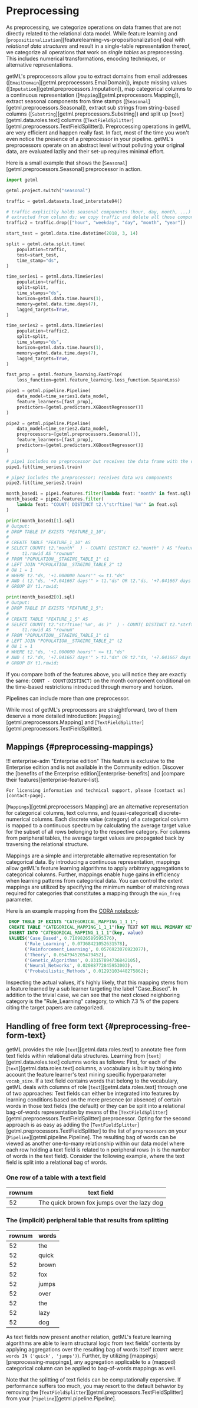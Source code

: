 # Preprocessing

As preprocessing, we categorize operations on data frames that are not directly related to the relational data model. While feature learning and [`propositionalization`][featurelearning-vs-propositionalization] deal with *relational data structures* and result in a single-table representation thereof, we categorize all operations that work on *single tables* as preprocessing. This includes numerical transformations, encoding techniques, or alternative representations.

getML's preprocessors allow you to extract domains from email addresses ([`EmailDomain`][getml.preprocessors.EmailDomain]), impute missing values ([`Imputation`][getml.preprocessors.Imputation]), map categorical columns to a continuous representation ([`Mapping`][getml.preprocessors.Mapping]), extract seasonal components from time stamps ([`Seasonal`][getml.preprocessors.Seasonal]), extract sub strings from string-based columns ([`Substring`][getml.preprocessors.Substring]) and split up [`text`][getml.data.roles.text] columns ([`TextFieldSplitter`][getml.preprocessors.TextFieldSplitter]). Preprocessing operations in getML are very efficient and happen really fast. In fact, most of the time you won't even notice the presence of a preprocessor in your pipeline. getML's preprocessors operate on an abstract level without polluting your original data, are evaluated lazily and their set-up requires minimal effort.

Here is a small example that shows the [`Seasonal`][getml.preprocessors.Seasonal] preprocessor in action.
```python
import getml

getml.project.switch("seasonal")

traffic = getml.datasets.load_interstate94()

# traffic explicitly holds seasonal components (hour, day, month, ...)
# extracted from column ds; we copy traffic and delete all those components
traffic2 = traffic.drop(["hour", "weekday", "day", "month", "year"])

start_test = getml.data.time.datetime(2018, 3, 14)

split = getml.data.split.time(
    population=traffic,
    test=start_test,
    time_stamp="ds",
)

time_series1 = getml.data.TimeSeries(
    population=traffic,
    split=split,
    time_stamps="ds",
    horizon=getml.data.time.hours(1),
    memory=getml.data.time.days(7),
    lagged_targets=True,
)

time_series2 = getml.data.TimeSeries(
    population=traffic2,
    split=split,
    time_stamps="ds",
    horizon=getml.data.time.hours(1),
    memory=getml.data.time.days(7),
    lagged_targets=True,
)

fast_prop = getml.feature_learning.FastProp(
    loss_function=getml.feature_learning.loss_function.SquareLoss)

pipe1 = getml.pipeline.Pipeline(
    data_model=time_series1.data_model,
    feature_learners=[fast_prop],
    predictors=[getml.predictors.XGBoostRegressor()]
)

pipe2 = getml.pipeline.Pipeline(
    data_model=time_series2.data_model,
    preprocessors=[getml.preprocessors.Seasonal()],
    feature_learners=[fast_prop],
    predictors=[getml.predictors.XGBoostRegressor()]
)

# pipe1 includes no preprocessor but receives the data frame with the components
pipe1.fit(time_series1.train)

# pipe2 includes the preprocessor; receives data w/o components
pipe2.fit(time_series2.train)

month_based1 = pipe1.features.filter(lambda feat: "month" in feat.sql)
month_based2 = pipe2.features.filter(
    lambda feat: "COUNT( DISTINCT t2.\"strftime('%m'" in feat.sql
)

print(month_based1[1].sql)
# Output:
# DROP TABLE IF EXISTS "FEATURE_1_10";
# 
# CREATE TABLE "FEATURE_1_10" AS
# SELECT COUNT( t2."month"  ) - COUNT( DISTINCT t2."month" ) AS "feature_1_10",
#     t1.rowid AS "rownum"
# FROM "POPULATION__STAGING_TABLE_1" t1
# LEFT JOIN "POPULATION__STAGING_TABLE_2" t2
# ON 1 = 1
# WHERE t2."ds, '+1.000000 hours'" <= t1."ds"
# AND ( t2."ds, '+7.041667 days'" > t1."ds" OR t2."ds, '+7.041667 days'" IS NULL )
# GROUP BY t1.rowid;

print(month_based2[0].sql)
# Output:
# DROP TABLE IF EXISTS "FEATURE_1_5";
# 
# CREATE TABLE "FEATURE_1_5" AS
# SELECT COUNT( t2."strftime('%m', ds )"  ) - COUNT( DISTINCT t2."strftime('%m', ds )" ) AS "feature_1_5",
#     t1.rowid AS "rownum"
# FROM "POPULATION__STAGING_TABLE_1" t1
# LEFT JOIN "POPULATION__STAGING_TABLE_2" t2
# ON 1 = 1
# WHERE t2."ds, '+1.000000 hours'" <= t1."ds"
# AND ( t2."ds, '+7.041667 days'" > t1."ds" OR t2."ds, '+7.041667 days'" IS NULL )
# GROUP BY t1.rowid;
```


If you compare both of the features above, you will notice they are exactly the same: `COUNT - COUNT(DISTINCT)` on the month component conditional on the time-based restrictions introduced through memory and horizon.

Pipelines can include more than one preprocessor.

While most of getML's preprocessors are straightforward, two of them deserve a more detailed introduction: [`Mapping`][getml.preprocessors.Mapping] and [`TextFieldSplitter`][getml.preprocessors.TextFieldSplitter].
## Mappings {#preprocessing-mappings}

!!! enterprise-adm "Enterprise edition"
    This feature is exclusive to the Enterprise edition and is not available in the Community edition. Discover the [benefits of the Enterprise edition][enterprise-benefits] and [compare their features][enterprise-feature-list].

    For licensing information and technical support, please [contact us][contact-page].

[`Mappings`][getml.preprocessors.Mapping] are an alternative representation for categorical columns, text columns, and (quasi-categorical) discrete-numerical columns. Each discrete value (category) of a categorical column is mapped to a continuous spectrum by calculating the average target value for the subset of all rows belonging to the respective category. For columns from peripheral tables, the average target values are propagated back by traversing the relational structure.

Mappings are a simple and interpretable alternative representation for categorical data. By introducing a continuous representation, mappings allow getML's feature learning algorithms to apply arbitrary aggregations to categorical columns. Further, mappings enable huge gains in efficiency when learning patterns from categorical data. You can control the extent mappings are utilized by specifying the minimum number of matching rows required for categories that constitutes a mapping through the `min_freq` parameter.

Here is an example mapping from the [CORA notebook](https://github.com/getml/getml-demo/blob/master/cora.ipynb):
```sql
 DROP TABLE IF EXISTS "CATEGORICAL_MAPPING_1_1_1";
 CREATE TABLE "CATEGORICAL_MAPPING_1_1_1"(key TEXT NOT NULL PRIMARY KEY, value NUMERIC);
 INSERT INTO "CATEGORICAL_MAPPING_1_1_1"(key, value)
 VALUES('Case_Based', 0.7109826589595376),
       ('Rule_Learning', 0.07368421052631578),
       ('Reinforcement_Learning', 0.0576923076923077),
       ('Theory', 0.0547945205479452),
       ('Genetic_Algorithms', 0.03157894736842105),
       ('Neural_Networks', 0.02088772845953003),
       ('Probabilistic_Methods', 0.01293103448275862);
```
Inspecting the actual values, it's highly likely, that this mapping stems from a feature learned by a sub learner targeting the label "Case_Based". In addition to the trivial case, we can see that the next closed neighboring category is the "Rule_Learning" category, to which 7.3 % of the papers citing the target papers are categorized.

## Handling of free form text {#preprocessing-free-form-text}

getML provides the role [`text`][getml.data.roles.text] to annotate free form text fields within relational data structures. Learning from [`text`][getml.data.roles.text] columns works as follows: First, for each of the [`text`][getml.data.roles.text] columns, a vocabulary is built by taking into account the feature learner's text mining specific hyperparameter `vocab_size`. If a text field contains words that belong to the vocabulary, getML deals with columns of role [`text`][getml.data.roles.text] through one of two approaches: Text fields can either be integrated into features by learning conditions based on the mere presence (or absence) of certain words in those text fields (the default) or they can be split into a relational bag-of-words representation by means of the [`TextFieldSplitter`][getml.preprocessors.TextFieldSplitter] preprocessor. Opting for the second approach is as easy as adding the [`TextFieldSplitter`][getml.preprocessors.TextFieldSplitter] to the list of `preprocessors` on your [`Pipeline`][getml.pipeline.Pipeline]. The resulting bag of words can be viewed as another one-to-many relationship within our data model where each row holding a text field is related to n peripheral rows (n is the number of words in the text field). Consider the following example, where the text field is split into a relational bag of words.

### One row of a table with a text field

| rownum | text field                           |
|--------|--------------------------------------|
| 52     | The quick brown fox jumps over the lazy dog |

### The (implicit) peripheral table that results from splitting

| rownum | words |
|--------|-------|
| 52     | the   |
| 52     | quick |
| 52     | brown |
| 52     | fox   |
| 52     | jumps |
| 52     | over  |
| 52     | the   |
| 52     | lazy  |
| 52     | dog   |

As text fields now present another relation, getML's feature learning algorithms are able to learn structural logic from text fields' contents by applying aggregations over the resulting bag of words itself (`COUNT WHERE words IN ('quick', 'jumps')`). Further, by utilizing [mappings][preprocessing-mappings], any aggregation applicable to a (mapped) categorical column can be applied to bag-of-words mappings as well.

Note that the splitting of text fields can be computationally expensive. If performance suffers too much, you may resort to the default behavior by removing the [`TextFieldSplitter`][getml.preprocessors.TextFieldSplitter] from your [`Pipeline`][getml.pipeline.Pipeline].
